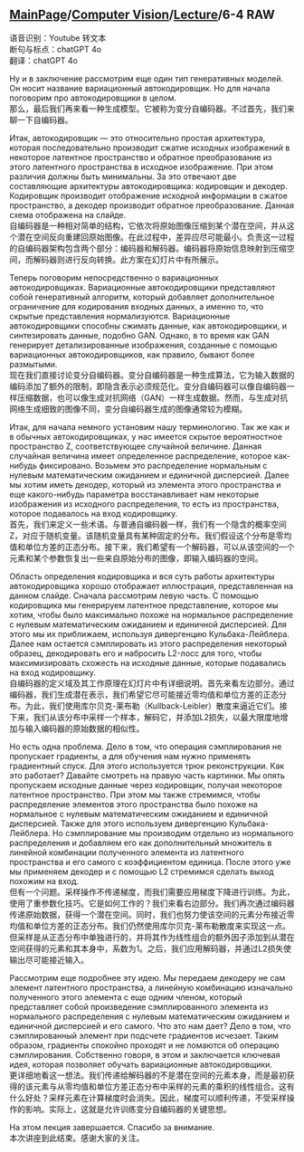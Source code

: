 ## [MainPage](../../index.md)/[Computer Vision](../README.md)/[Lecture](../Lecture.md)/6-4 RAW

语音识别：Youtube 转文本  
断句与标点：chatGPT 4o  
翻译：chatGPT 4o  

Ну и в заключение рассмотрим еще один тип генеративных моделей. Он носит название вариационный автокодировщик. Но для начала поговорим про автокодировщики в целом.  
那么，最后我们再来看一种生成模型。它被称为变分自编码器。不过首先，我们来聊一下自编码器。

Итак, автокодировщик — это относительно простая архитектура, которая последовательно производит сжатие исходных изображений в некоторое латентное пространство и обратное преобразование из этого латентного пространства в исходное изображение. При этом различия должны быть минимальны. За это отвечают две составляющие архитектуры автокодировщика: кодировщик и декодер. Кодировщик производит отображение исходной информации в сжатое пространство, а декодер производит обратное преобразование. Данная схема отображена на слайде.  
自编码器是一种相对简单的结构，它依次将原始图像压缩到某个潜在空间，并从这个潜在空间反向重建回原始图像。在此过程中，差异应尽可能最小。负责这一过程的自编码器架构包含两个部分：编码器和解码器。编码器将原始信息映射到压缩空间，而解码器则进行反向转换。此方案在幻灯片中有所展示。

Теперь поговорим непосредственно о вариационных автокодировщиках. Вариационные автокодировщики представляют собой генеративный алгоритм, который добавляет дополнительное ограничение для кодирования входных данных, а именно то, что скрытые представления нормализуются. Вариационные автокодировщики способны сжимать данные, как автокодировщики, и синтезировать данные, подобно GAN. Однако, в то время как GAN генерирует детализированные изображения, созданные с помощью вариационных автокодировщиков, как правило, бывают более размытыми.  
现在我们直接讨论变分自编码器。变分自编码器是一种生成算法，它为输入数据的编码添加了额外的限制，即隐含表示必须规范化。变分自编码器可以像自编码器一样压缩数据，也可以像生成对抗网络（GAN）一样生成数据。然而，与生成对抗网络生成细致的图像不同，变分自编码器生成的图像通常较为模糊。

Итак, для начала немного установим нашу терминологию. Так же как и в обычных автокодировщиках, у нас имеется скрытое вероятностное пространство Z, соответствующее случайной величине. Данная случайная величина имеет определенное распределение, которое как-нибудь фиксировано. Возьмем это распределение нормальным с нулевым математическим ожиданием и единичной дисперсией. Далее мы хотим иметь декодер, который из элемента этого пространства и еще какого-нибудь параметра восстанавливает нам некоторые изображения из исходного распределения, то есть из пространства, которое подавалось на вход кодировщику.  
首先，我们来定义一些术语。与普通自编码器一样，我们有一个隐含的概率空间Z，对应于随机变量。该随机变量具有某种固定的分布。我们假设这个分布是零均值和单位方差的正态分布。接下来，我们希望有一个解码器，可以从该空间的一个元素和某个参数恢复出一些来自原始分布的图像，即输入编码器的空间。

Область определения кодировщика и вся суть работы архитектуры автокодировщика хорошо отображает иллюстрация, представленная на данном слайде. Сначала рассмотрим левую часть. С помощью кодировщика мы генерируем латентное представление, которое мы хотим, чтобы было максимально похоже на нормальное распределение с нулевым математическим ожиданием и единичной дисперсией. Для этого мы их приближаем, используя дивергенцию Кульбака-Лейблера. Далее нам остается сэмплировать из этого распределения некоторый образец, декодировать его и набросить L2-лосс для того, чтобы максимизировать схожесть на исходные данные, которые подавались на вход кодировщику.  
自编码器的定义域及其工作原理在幻灯片中有详细说明。首先来看左边部分。通过编码器，我们生成潜在表示，我们希望它尽可能接近零均值和单位方差的正态分布。为此，我们使用库尔贝克-莱布勒（Kullback-Leibler）散度来逼近它们。接下来，我们从该分布中采样一个样本，解码它，并添加L2损失，以最大限度地增加与输入编码器的原始数据的相似性。

Но есть одна проблема. Дело в том, что операция сэмплирования не пропускает градиенты, а для обучения нам нужно применять градиентный спуск. Для этого используется трюк реконструкции. Как это работает? Давайте смотреть на правую часть картинки. Мы опять пропускаем исходные данные через кодировщик, получая некоторое латентное пространство. При этом мы также стремимся, чтобы распределение элементов этого пространства было похоже на нормальное с нулевым математическим ожиданием и единичной дисперсией. Также для этого используем дивергенцию Кульбака-Лейблера. Но сэмплирование мы производим отдельно из нормального распределения и добавляем его как дополнительный множитель в линейной комбинации полученного элемента из латентного пространства и его самого с коэффициентом единица. После этого уже мы применяем декодер и с помощью L2 стремимся сделать выход похожим на вход.  
但有一个问题。采样操作不传递梯度，而我们需要应用梯度下降进行训练。为此，使用了重参数化技巧。它是如何工作的？我们来看右边部分。我们再次通过编码器传递原始数据，获得一个潜在空间。同时，我们也努力使该空间的元素分布接近零均值和单位方差的正态分布。我们仍然使用库尔贝克-莱布勒散度来实现这一点。但采样是从正态分布中单独进行的，并将其作为线性组合的额外因子添加到从潜在空间获得的元素和其本身中，系数为1。之后，我们应用解码器，并通过L2损失使输出尽可能接近输入。

Рассмотрим еще подробнее эту идею. Мы передаем декодеру не сам элемент латентного пространства, а линейную комбинацию изначально полученного этого элемента с еще одним членом, который представляет собой произведение сэмплированного элемента из нормального распределения с нулевым математическим ожиданием и единичной дисперсией и его самого. Что это нам дает? Дело в том, что сэмплированный элемент при подсчете градиентов исчезает. Таким образом, градиенты спокойно проходят и не ломаются об операцию сэмплирования. Собственно говоря, в этом и заключается ключевая идея, которая позволяет обучать вариационные автокодировщики.  
更详细地看这一想法。我们传递给解码器的不是潜在空间的元素本身，而是最初获得的该元素与从零均值和单位方差正态分布中采样的元素的乘积的线性组合。这有什么好处？采样元素在计算梯度时会消失。因此，梯度可以顺利传递，不受采样操作的影响。实际上，这就是允许训练变分自编码器的关键思想。

На этом лекция завершается. Спасибо за внимание.  
本次讲座到此结束。感谢大家的关注。